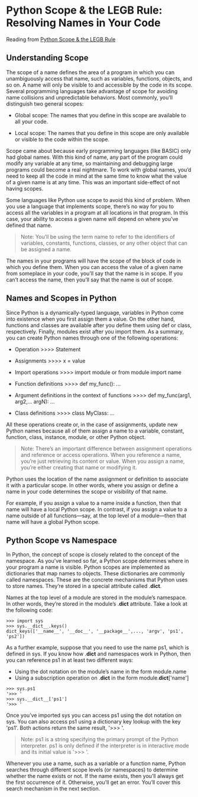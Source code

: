 # Python Scope & the LEGB Rule: Resolving Names in Your Code

Reading from [Python Scope & the LEGB Rule](https://realpython.com/python-scope-legb-rule/)

## Understanding Scope

The scope of a name defines the area of a program in which you can unambiguously access that name, such as variables, functions, objects, and so on. A name will only be visible to and accessible by the code in its scope. Several programming languages take advantage of scope for avoiding name collisions and unpredictable behaviors. Most commonly, you’ll distinguish two general scopes:

- Global scope: The names that you define in this scope are available to all your code.

- Local scope: The names that you define in this scope are only available or visible to the code within the scope.

Scope came about because early programming languages (like BASIC) only had global names. With this kind of name, any part of the program could modify any variable at any time, so maintaining and debugging large programs could become a real nightmare. To work with global names, you’d need to keep all the code in mind at the same time to know what the value of a given name is at any time. This was an important side-effect of not having scopes.

Some languages like Python use scope to avoid this kind of problem. When you use a language that implements scope, there’s no way for you to access all the variables in a program at all locations in that program. In this case, your ability to access a given name will depend on where you’ve defined that name.

>Note: You’ll be using the term name to refer to the identifiers of variables, constants, functions, classes, or any other object that can be assigned a name.

The names in your programs will have the scope of the block of code in which you define them. When you can access the value of a given name from someplace in your code, you’ll say that the name is in scope. If you can’t access the name, then you’ll say that the name is out of scope.

## Names and Scopes in Python

Since Python is a dynamically-typed language, variables in Python come into existence when you first assign them a value. On the other hand, functions and classes are available after you define them using def or class, respectively. Finally, modules exist after you import them. As a summary, you can create Python names through one of the following operations:

- Operation >>>>	Statement

- Assignments	>>>> x = value

- Import operations >>>>	import module or from module import name

- Function definitions >>>>	def my_func(): ...

- Argument definitions in the context of functions >>>>	def my_func(arg1, arg2,... argN): ...

- Class definitions >>>>	class MyClass: ...


All these operations create or, in the case of assignments, update new Python names because all of them assign a name to a variable, constant, function, class, instance, module, or other Python object.

>Note: There’s an important difference between assignment operations and reference or access operations. When you reference a name, you’re just retrieving its content or value. When you assign a name, you’re either creating that name or modifying it.

Python uses the location of the name assignment or definition to associate it with a particular scope. In other words, where you assign or define a name in your code determines the scope or visibility of that name.

For example, if you assign a value to a name inside a function, then that name will have a local Python scope. In contrast, if you assign a value to a name outside of all functions—say, at the top level of a module—then that name will have a global Python scope.

## Python Scope vs Namespace

In Python, the concept of scope is closely related to the concept of the namespace. As you’ve learned so far, a Python scope determines where in your program a name is visible. Python scopes are implemented as dictionaries that map names to objects. These dictionaries are commonly called namespaces. These are the concrete mechanisms that Python uses to store names. They’re stored in a special attribute called .__dict__.

Names at the top level of a module are stored in the module’s namespace. In other words, they’re stored in the module’s .__dict__ attribute. Take a look at the following code:

```
>>> import sys
>>> sys.__dict__.keys()
dict_keys(['__name__', '__doc__', '__package__',..., 'argv', 'ps1', 'ps2'])

```

As a further example, suppose that you need to use the name ps1, which is defined in sys. If you know how .__dict__ and namespaces work in Python, then you can reference ps1 in at least two different ways:

- Using the dot notation on the module’s name in the form module.name
- Using a subscription operation on .__dict__ in the form module.__dict__['name']

```
>>> sys.ps1
'>>> '
>>> sys.__dict__['ps1']
'>>> '
```

Once you’ve imported sys you can access ps1 using the dot notation on sys. You can also access ps1 using a dictionary key lookup with the key 'ps1'. Both actions return the same result, '>>> '.

> Note: ps1 is a string specifying the primary prompt of the Python interpreter. ps1 is only defined if the interpreter is in interactive mode and its initial value is '>>> '.


Whenever you use a name, such as a variable or a function name, Python searches through different scope levels (or namespaces) to determine whether the name exists or not. If the name exists, then you’ll always get the first occurrence of it. Otherwise, you’ll get an error. You’ll cover this search mechanism in the next section.